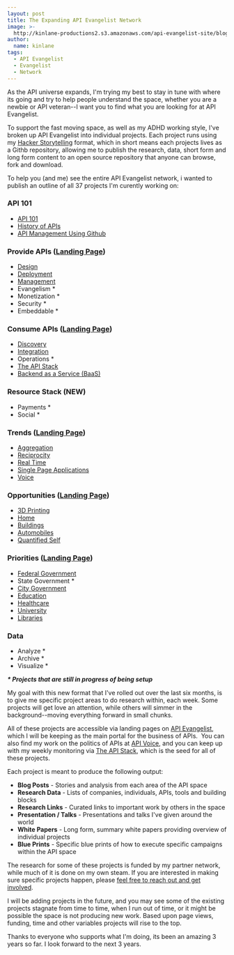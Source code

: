 ```yaml
---
layout: post
title: The Expanding API Evangelist Network
image: >-
  http://kinlane-productions2.s3.amazonaws.com/api-evangelist-site/blog/KL_InApiWeTrust-1000.png
author:
  name: kinlane
tags:
  - API Evangelist
  - Evangelist
  - Network
---
```

As the API universe expands, I'm trying my best to stay in tune with where its going and try to help people understand the space, whether you are a newbie or API veteran--I want you to find what you are looking for at API Evangelist.

To support the fast moving space, as well as my ADHD working style, I've broken up API Evangelist into individual projects. Each project runs using my [Hacker Storytelling](http://hackerstorytelling.com "Hacker Storytelling") format, which in short means each projects lives as a Githb repository, allowing me to publish the research, data, short form and long form content to an open source repository that anyone can browse, fork and download.

To help you (and me) see the entire API Evangelist network, i wanted to publish an outline of all 37 projects I'm curently working on:

### API 101

*   [API 101](/index.php)
*   [History of APIs](/2013/06/17/updated-api-history-white-paper/)
*   [API Management Using Github](/2013/06/08/api-management-using-github/)

### Provide APIs ([Landing Page](/provide/))

*   [Design](http://design.apievangelist.com/)
*   [Deployment](http://deployment.apievangelist.com/)
*   [Management](http://management.apievangelist.com/)
*   Evangelism \*
*   Monetization \*
*   Security \*
*   Embeddable \*

### Consume APIs ([Landing Page](/consume/))

*   [Discovery](http://discovery.apievangelist.com/)
*   [Integration](http://integration.apievangelist.com/)
*   Operations \*
*   [The API Stack](http://theapistack.com/)
*   [Backend as a Service (BaaS)](http://baas.apievangelist.com/)

### Resource Stack (NEW)

*   Payments \*
*   Social \*

### Trends ([Landing Page](/trends/))

*   [Aggregation](http://aggregation.apievangelist.com/)
*   [Reciprocity](http://reciprocity.apievangelist.com/)
*   [Real Time](http://realtime.apievangelist.com/)
*   [Single Page Applications](http://spa.apievangelist.com/)
*   [Voice](http://voice.apievangelist.com/)

### Opportunities ([Landing Page](/opportunities/))

*   [3D Printing](http://3d-printing.apievangelist.com/)
*   [Home](http://home.apievangelist.com/)
*   [Buildings](http://buildings.apievangelist.com/)
*   [Automobiles](http://automobile.apievangelist.com/ "Automobiles")
*   [Quantified Self](http://quantified-self.apievangelist.com/)

### Priorities ([Landing Page](/priorities/))

*   [Federal Government](http://federal-government.apievangelist.com/)
*   State Government \*
*   [City Government](http://city-government.apievangelist.com/)
*   [Education](http://education.apievangelist.com/)
*   [Healthcare](http://healthcare.apievangelist.com/)
*   [University](http://university.apievangelist.com/)
*   [Libraries](http://libraries.apievangelist.com/ "Libraries")

### Data

*   Analyze \*
*   Archive \*
*   Visualize \*

**_\* Projects that are still in progress of being setup_**

My goal with this new format that I've rolled out over the last six months, is to give me specific project areas to do research within, each week. Some projects will get love an attention, while others will simmer in the background--moving everything forward in small chunks.

All of these projects are accessible via landing pages on [API Evangelist](http://www.apievangelist.com "API Evangelist"), which I will be keeping as the main portal for the business of APIs.  You can also find my work on the politics of APIs at [API Voice](http://apivoice.com), and you can keep up with my weekly monitoring via [The API Stack](http://theapistack.com), which is the seed for all of these projects.

Each project is meant to produce the following output:

*   **Blog Posts** - Stories and analysis from each area of the API space
*   **Research Data** - Lists of companies, individuals, APIs, tools and building blocks
*   **Research Links** - Curated links to important work by others in the space
*   **Presentation / Talks** - Presentations and talks I've given around the world
*   **White Papers** - Long form, summary white papers providing overview of individual projects
*   **Blue Prints** \- Specific blue prints of how to execute specific campaigns within the API space

The research for some of these projects is funded by my partner network, while much of it is done on my own steam. If you are interested in making sure specific projects happen, please [feel free to reach out and get involved](mailto:info@apievangelist.com).

I will be adding projects in the future, and you may see some of the existing projects stagnate from time to time, when I run out of time, or it might be possible the space is not producing new work. Based upon page views, funding, time and other variables projects will rise to the top.

Thanks to everyone who supports what I'm doing, its been an amazing 3 years so far. I look forward to the next 3 years.